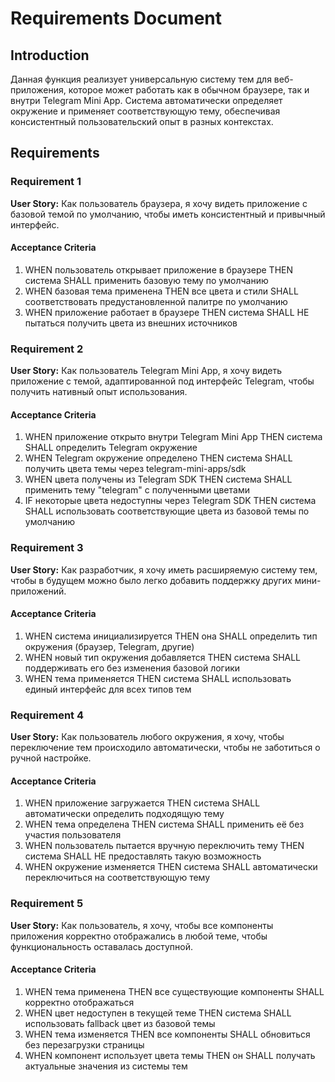 # Requirements Document

## Introduction

Данная функция реализует универсальную систему тем для веб-приложения, которое может работать как в обычном браузере, так и внутри Telegram Mini App. Система автоматически определяет окружение и применяет соответствующую тему, обеспечивая консистентный пользовательский опыт в разных контекстах.

## Requirements

### Requirement 1

**User Story:** Как пользователь браузера, я хочу видеть приложение с базовой темой по умолчанию, чтобы иметь консистентный и привычный интерфейс.

#### Acceptance Criteria

1. WHEN пользователь открывает приложение в браузере THEN система SHALL применить базовую тему по умолчанию
2. WHEN базовая тема применена THEN все цвета и стили SHALL соответствовать предустановленной палитре по умолчанию
3. WHEN приложение работает в браузере THEN система SHALL НЕ пытаться получить цвета из внешних источников

### Requirement 2

**User Story:** Как пользователь Telegram Mini App, я хочу видеть приложение с темой, адаптированной под интерфейс Telegram, чтобы получить нативный опыт использования.

#### Acceptance Criteria

1. WHEN приложение открыто внутри Telegram Mini App THEN система SHALL определить Telegram окружение
2. WHEN Telegram окружение определено THEN система SHALL получить цвета темы через telegram-mini-apps/sdk
3. WHEN цвета получены из Telegram SDK THEN система SHALL применить тему "telegram" с полученными цветами
4. IF некоторые цвета недоступны через Telegram SDK THEN система SHALL использовать соответствующие цвета из базовой темы по умолчанию

### Requirement 3

**User Story:** Как разработчик, я хочу иметь расширяемую систему тем, чтобы в будущем можно было легко добавить поддержку других мини-приложений.

#### Acceptance Criteria

1. WHEN система инициализируется THEN она SHALL определить тип окружения (браузер, Telegram, другие)
2. WHEN новый тип окружения добавляется THEN система SHALL поддерживать его без изменения базовой логики
3. WHEN тема применяется THEN система SHALL использовать единый интерфейс для всех типов тем

### Requirement 4

**User Story:** Как пользователь любого окружения, я хочу, чтобы переключение тем происходило автоматически, чтобы не заботиться о ручной настройке.

#### Acceptance Criteria

1. WHEN приложение загружается THEN система SHALL автоматически определить подходящую тему
2. WHEN тема определена THEN система SHALL применить её без участия пользователя
3. WHEN пользователь пытается вручную переключить тему THEN система SHALL НЕ предоставлять такую возможность
4. WHEN окружение изменяется THEN система SHALL автоматически переключиться на соответствующую тему

### Requirement 5

**User Story:** Как пользователь, я хочу, чтобы все компоненты приложения корректно отображались в любой теме, чтобы функциональность оставалась доступной.

#### Acceptance Criteria

1. WHEN тема применена THEN все существующие компоненты SHALL корректно отображаться
2. WHEN цвет недоступен в текущей теме THEN система SHALL использовать fallback цвет из базовой темы
3. WHEN тема изменяется THEN все компоненты SHALL обновиться без перезагрузки страницы
4. WHEN компонент использует цвета темы THEN он SHALL получать актуальные значения из системы тем